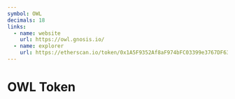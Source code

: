 ```yaml
---
symbol: OWL
decimals: 18
links:
  - name: website
    url: https://owl.gnosis.io/
  - name: explorer
    url: https://etherscan.io/token/0x1A5F9352Af8aF974bFC03399e3767DF6370d82e4
---
```


# OWL Token
